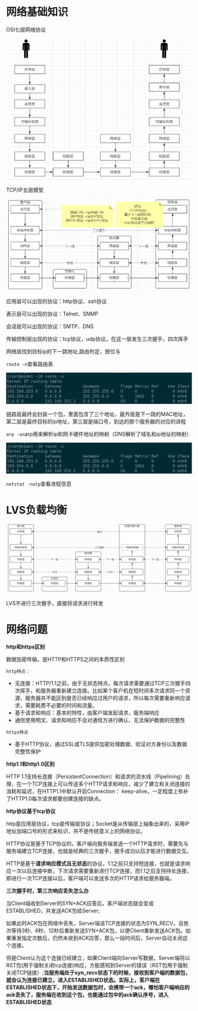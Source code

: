 # 网络基础知识

OSI七层网络协议

![](images\七层网络协议示意图.png)

TCP/IP五层模型

![](images\实际应用图.png)

应用层可以出现的协议：http协议、ssh协议

表示层可以出现的协议：Telnet、SNMP

会话层可以出现的协议：SMTP、DNS

传输控制层出现的协议：tcp协议，udp协议，在这一层发生三次握手，四次挥手

网络层找到目标ip的下一跳地址,路由判定，按位与

`route -n`查看路由表

![](images\路由表.png)

链路层最终会封装一个包，里面包含了三个地址，最外层是下一跳的MAC地址，第二层是最终目标的ip地址，第三层是端口号，到达的那个服务器的对应的进程

`arp -an`arp用来解析ip和网卡硬件地址的映射（DNS解析了域名和ip地址的映射）

![](images\路由表.png)

`netstat -natp`查看进程信息

# LVS负载均衡

![](images\四层负载均衡.png)

LVS不进行三次握手，直接将请求进行转发

# 网络问题

**http和https区别**

数据加密传输，是HTTP和HTTPS之间的本质性区别

`http特点：`

- 无连接：HTTP/1.1之前，由于无状态特点，每次请求需要通过TCP三次握手四次挥手，和服务器重新建立连接。比如某个客户机在短时间多次请求同一个资源，服务器并不能区别是否已经响应过用户的请求，所以每次需要重新响应请求，需要耗费不必要的时间和流量。
- 基于请求和响应：基本的特性，由客户端发起请求，服务端响应
- 通信使用明文、请求和响应不会对通信方进行确认、无法保护数据的完整性
  

`https特点`

- 基于HTTP协议，通过SSL或TLS提供加密处理数据、验证对方身份以及数据完整性保护

**http1.1和http1.0区别**

HTTP 1.1支持长连接（PersistentConnection）和请求的流水线（Pipelining）处理，在一个TCP连接上可以传送多个HTTP请求和响应，减少了建立和关闭连接的消耗和延迟，在HTTP1.1中默认开启Connection： keep-alive，一定程度上弥补了HTTP1.0每次请求都要创建连接的缺点。

**http协议基于tcp协议**

http是应用层协议，tcp是传输层协议；Socket是从传输层上抽象出来的，采用IP地址加端口号的形式来标识，并不是传统意义上的网络协议。

HTTP协议是基于TCP协议的，客户端向服务端发送一个HTTP请求时，需要先与服务端建立TCP连接，也就是经典的三次握手，握手成功以后才能进行数据交互。

HTTP是基于**请求响应模式且无状态**的协议，1.1之前只支持短连接，也就是请求响应一次以后连接中断，下次请求需要重新进行TCP连接，而1.1之后支持持长连接，即进行一次TCP连接以后，客户端可以发送多次的HTTP请求给服务器端。

**三次握手时，第三次响应丢失怎么办**

当Client端收到Server的SYN+ACK应答后，客户端状态就会变成ESTABLISHED，并发送ACK包给Server;

如果此时ACK包在网络中丢失，Server端该TCP连接的状态为SYN_RECV，且依次等待3秒、6秒、12秒后重新发送SYN+ACK包，以便Client重新发送ACK包。如果重发指定次数后，仍然未收到ACK应答，那么一段时间后，Server自动关闭这个连接。

但是Client认为这个连接已经建立，如果Client端向Server写数据，Server端将以RST包(用于强制关闭tcp连接)响应，方能感知到Server的错误（RST包用于强制关闭TCP链接）;**当服务端处于syn_recv状态下的时候，接收到客户端的数据包，就会认为连接已建立，进入ESTABLISHED状态。实际上，客户端在ESTABLISHED状态下，开始发送数据包时，会携带一个ack，哪怕客户端响应的ack丢失了，服务端在收到这个包，也能通过包中的ack确认序号，进入ESTABLISHED状态**

